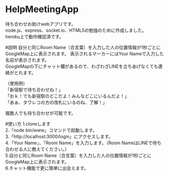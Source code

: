 HelpMeetingApp
==============

待ち合わせお助けwebアプリです。  
node.js、express、socket.io、HTML5の勉強のために作成しました。  
heroku上で動作確認済です。  

#説明
自分と同じRoom Name（合言葉）を入力した人の位置情報が1秒ごとにGoogleMap上に表示されます。
表示されるマーカーにはYour Nameで入力した名前が表示されます。  
GoogleMapの下にチャット欄があるので、わざわざLINEを立ちあげなくても連絡がとれます。  

（使用例）  
「新宿駅で待ち合わせね！」  
「おｋ！でも新宿駅のどこだよ！みんなどこにいるんだよ！」  
「あぁ、タワレコの方の改札にいるのね、了解！」 
  
複数人でも待ち合わせが可能です。

#使い方
1.cloneします  
2.「node bin/www」コマンドで起動します。  
3.「http://localhost:3000/login」にアクセスします。  
4.「Your Name」、「Room Name」を入力します。（Room NameはLINEで待ち合わせる人に教えてください。）  
5.自分と同じRoom Name（合言葉）を入力した人の位置情報が1秒ごとにGoogleMap上に表示されます。  
6.チャット機能で更に簡単に出会えます。  

